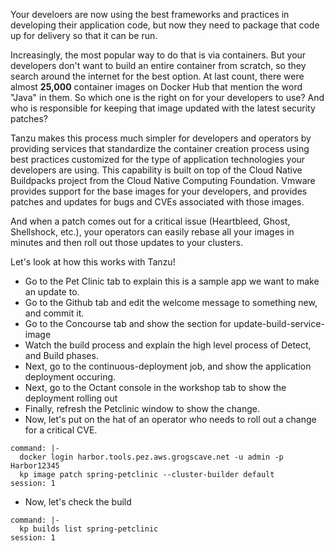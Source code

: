 Your develoers are now using the best frameworks and practices in developing their application code, but now they need to package that code up for delivery so that it can be run.  

Increasingly, the most popular way to do that is via containers.  But your developers don't want to build an entire container from scratch, so they search around the internet for the best option.  At last count, there were almost **25,000** container images on Docker Hub that mention the word "Java" in them.  So which one is the right on for your developers to use?  And who is responsible for keeping that image updated with the latest security patches?

Tanzu makes this process much simpler for developers and operators by providing services that standardize the container creation process using best practices customized for the type of application technologies your developers are using.  This capability is built on top of the Cloud Native Buildpacks project from the Cloud Native Computing Foundation.  Vmware provides support for the base images for your developers, and provides patches and updates for bugs and CVEs associated with those images.

And when a patch comes out for a critical issue (Heartbleed, Ghost, Shellshock, etc.), your operators can easily rebase all your images in minutes and then roll out those updates to your clusters.

Let's look at how this works with Tanzu!

* Go to the Pet Clinic tab to explain this is a sample app we want to make an update to.
* Go to the Github tab and edit the welcome message to something new, and commit it.
* Go to the Concourse tab and show the section for update-build-service-image
* Watch the build process and explain the high level process of Detect, and Build phases.
* Next, go to the continuous-deployment job, and show the application deployment occuring.
* Next, go to the Octant console in the workshop tab to show the deployment rolling out
* Finally, refresh the Petclinic window to show the change.
* Now, let's put on the hat of an operator who needs to roll out a change for a critical CVE.  
```terminal:execute
command: |-
  docker login harbor.tools.pez.aws.grogscave.net -u admin -p Harbor12345
  kp image patch spring-petclinic --cluster-builder default  
session: 1
```
* Now, let's check the build
```terminal:execute
command: |-
  kp builds list spring-petclinic
session: 1
```